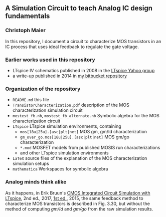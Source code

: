 ## A Simulation Circuit to teach Analog IC design fundamentals

### Christoph Maier

In this repository, I document a circuit to characterize MOS transistors 
in an IC process that uses ideal feedback to regulate the gate voltage.

### Earlier works used in this repository

* LTspice IV schematics published in 2008 in the [LTspice Yahoo group](https://groups.yahoo.com/neo/groups/LTspice/files/Badenke%20und%20Klee/)
* a write-up published in 2014 in [my bitbucket repository](https://bitbucket.org/cmucsd/transistorcharacterization)

### Organization of the repository

* `README.md` this file
* `TransistorCharacterization.pdf` description of the MOS characterization simulation circuit
* `mostest_fb.nb`, `mostest_fb_alternate.nb` Symbolic algebra for the MOS characterization circuit
* `LTspice` LTspice simulation environments, containing
    * `mos[18u|25u].[asc|plt|net]` MOS gm, gm/Id characterization
    * `gm_over_go.mos[18u|25u].[asc|plt|net]` MOS gm/go characterization
    * `*.mod` MOSFET models from published MOSIS run characterizations
    * and other LTspice simulation environments
* `LaTeX` source files of the explanation of the MOS characterization simulation setups
* `mathematica` Workspaces for symbolic algebra

### Analog minds think alike

As it happens, in Erik Bruun's [CMOS Integrated Circuit Simulation with LTspice](https://bookboon.com/en/cmos-integrated-circuit-simulation-with-ltspice-ebook), 2nd ed., 2017, [1st ed.](https://badl.army.mil.bd/files/frontend/ebook/document/Ebook_file_170312115252.pdf), 2015, the same feedback method to characterize MOS transistors is described in Fig. 3.30, but without the method of computing *gm/Id* and *gm/go* from the raw simulation results.